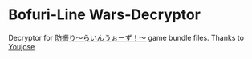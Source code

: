 # Bofuri-Line Wars-Decryptor
Decryptor for [防振り～らいんうぉーず！～](https://web.archive.org/web/20230326222621/https://play.google.com/store/apps/details?id=com.dtechno.bofuri.lw) game bundle files. Thanks to [Youjose](https://github.com/Youjose)

